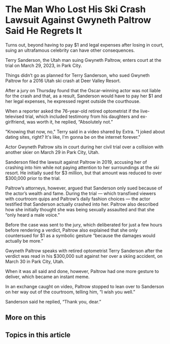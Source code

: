 # The Man Who Lost His Ski Crash Lawsuit Against Gwyneth Paltrow Said He Regrets It

Turns out, beyond having to pay $1 and legal expenses after losing in court, suing an ultrafamous celebrity can have other consequences.

Terry Sanderson, the Utah man suing Gwyneth Paltrow, enters court at the trial on March 29, 2023, in Park City.

Things didn’t go as planned for Terry Sanderson, who sued Gwyneth Paltrow for a 2016 Utah ski crash at Deer Valley Resort.

After a jury on Thursday found that the Oscar-winning actor was not liable for the crash and that, as a result, Sanderson would have to pay her $1 and her legal expenses, he expressed regret outside the courthouse. 

When a reporter asked the 76-year-old retired optometrist if the live-televised trial, which included testimony from his daughters and ex-girlfriend, was worth it, he replied, “Absolutely not.”

"Knowing that now, no," Terry said in a video shared by Extra. "I joked about dating sites, right? It's like, I'm gonna be on the internet forever."

Actor Gwyneth Paltrow sits in court during her civil trial over a collision with another skier on March 29 in Park City, Utah. 

Sanderson filed the lawsuit against Paltrow in 2019, accusing her of crashing into him while not paying attention to her surroundings at the ski resort. He initially sued for $3 million, but that amount was reduced to over $300,000 prior to the trial.

Paltrow’s attorneys, however, argued that Sanderson only sued because of the actor’s wealth and fame. During the trial — which transfixed viewers with courtroom quips and Paltrow’s daily fashion choices — the actor testified that Sanderson actually crashed into her. Paltrow also described how she initially thought she was being sexually assaulted and that she “only heard a male voice."

Before the case was sent to the jury, which deliberated for just a few hours before rendering a verdict, Paltrow also explained that she only countersued for $1 as a symbolic gesture “because the damages would actually be more.” 

Gwyneth Paltrow speaks with retired optometrist Terry Sanderson after the verdict was read in his $300,000 suit against her over a skiing accident, on March 30 in Park City, Utah. 

When it was all said and done, however, Paltrow had one more gesture to deliver, which became an instant meme.

In an exchange caught on video, Paltrow stopped to lean over to Sanderson on her way out of the courtroom, telling him, “I wish you well.” 

Sanderson said he replied, “Thank you, dear.”

## More on this

## Topics in this article

